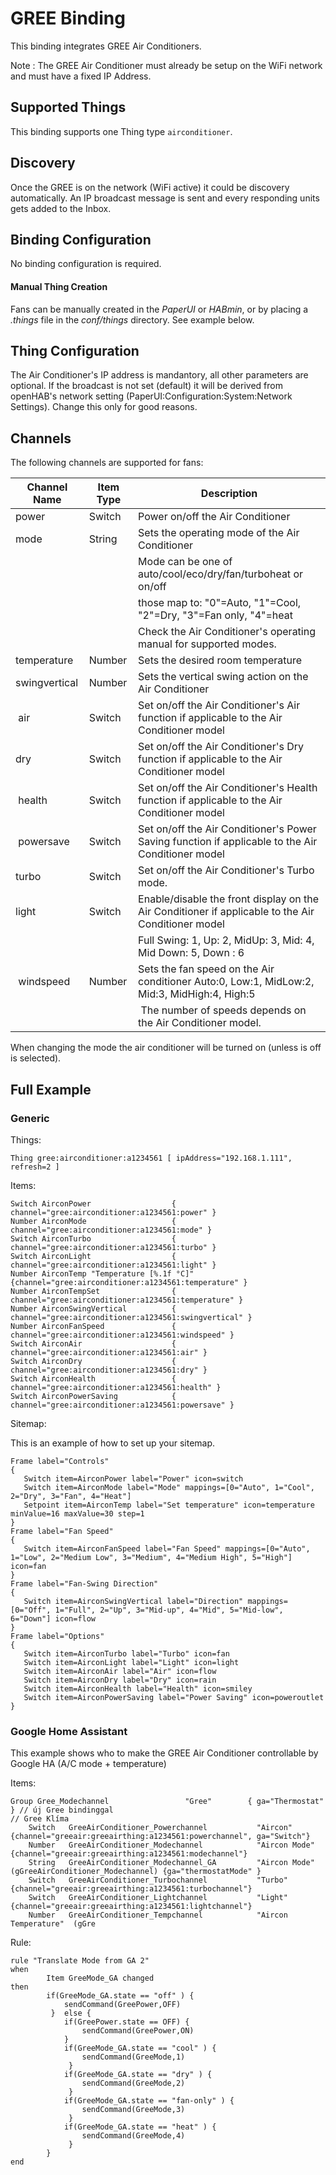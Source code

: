 # GREE Binding

This binding integrates GREE Air Conditioners.

Note : The GREE Air Conditioner must already be setup on the WiFi network and must have a fixed IP Address.

## Supported Things

This binding supports one Thing type `airconditioner`.

## Discovery

Once the GREE is on the network (WiFi active) it could be discovery automatically.
An IP broadcast message is sent and every responding units gets added to the Inbox. 

## Binding Configuration

No binding configuration is required.

#### Manual Thing Creation

Fans can be manually created in the *PaperUI* or *HABmin*, or by placing a *.things* file in the *conf/things* directory.  See example below.


## Thing Configuration

The Air Conditioner's IP address is mandantory, all other parameters are optional. 
If the broadcast is not set (default) it will be derived from openHAB's network setting (PaperUI:Configuration:System:Network Settings). 
Change this only for good reasons.

## Channels

The following channels are supported for fans:

| Channel Name  | Item Type | Description                                                                                       |
|---------------|-----------|---------------------------------------------------------------------------------------------------|
| power         | Switch    | Power on/off the Air Conditioner                                                                  |
| mode          | String    | Sets the operating mode of the Air Conditioner                                                    |
|               |           | Mode can be one of auto/cool/eco/dry/fan/turboheat or on/off                                      |||               |           | You could also send "0".."4", which will be send transparent to the device:                       |
|               |           | those map to: "0"=Auto, "1"=Cool, "2"=Dry, "3"=Fan only, "4"=heat                                 | 
|               |           | Check the Air Conditioner's operating manual for supported modes.                                 |
| temperature   | Number    | Sets the desired room temperature                                                                 |
| swingvertical | Number    | Sets the vertical swing action on the Air Conditioner                                             |
| air           | Switch    | Set on/off the Air Conditioner's Air function if applicable to the Air Conditioner model          |
| dry           | Switch    | Set on/off the Air Conditioner's Dry function if applicable to the Air Conditioner model          |
| health        | Switch    | Set on/off the Air Conditioner's Health function if applicable to the Air Conditioner model       |
| powersave     | Switch    | Set on/off the Air Conditioner's Power Saving function if applicable to the Air Conditioner model |
| turbo         | Switch    | Set on/off the Air Conditioner's Turbo mode.                                                      |
| light         | Switch    | Enable/disable the front display on the Air Conditioner if applicable to the Air Conditioner model|
|               |           | Full Swing: 1, Up: 2, MidUp: 3, Mid: 4, Mid Down: 5, Down : 6                                     |
| windspeed     | Number    | Sets the fan speed on the Air conditioner Auto:0, Low:1, MidLow:2, Mid:3, MidHigh:4, High:5       |
|               |           | The number of speeds depends on the Air Conditioner model.                                        |


When changing the mode the air conditioner will be turned on (unless is off is selected).

## Full Example

### Generic

Things:

```
Thing gree:airconditioner:a1234561 [ ipAddress="192.168.1.111", refresh=2 ]
```

Items:

```
Switch AirconPower                  { channel="gree:airconditioner:a1234561:power" }
Number AirconMode                   { channel="gree:airconditioner:a1234561:mode" }
Switch AirconTurbo                  { channel="gree:airconditioner:a1234561:turbo" }
Switch AirconLight                  { channel="gree:airconditioner:a1234561:light" }
Number AirconTemp "Temperature [%.1f °C]" {channel="gree:airconditioner:a1234561:temperature" }
Number AirconTempSet                { channel="gree:airconditioner:a1234561:temperature" }
Number AirconSwingVertical          { channel="gree:airconditioner:a1234561:swingvertical" }
Number AirconFanSpeed               { channel="gree:airconditioner:a1234561:windspeed" }
Switch AirconAir                    { channel="gree:airconditioner:a1234561:air" }
Switch AirconDry                    { channel="gree:airconditioner:a1234561:dry" }
Switch AirconHealth                 { channel="gree:airconditioner:a1234561:health" }
Switch AirconPowerSaving            { channel="gree:airconditioner:a1234561:powersave" }
```

Sitemap:

This is an example of how to set up your sitemap.

```
Frame label="Controls"
{
   Switch item=AirconPower label="Power" icon=switch
   Switch item=AirconMode label="Mode" mappings=[0="Auto", 1="Cool", 2="Dry", 3="Fan", 4="Heat"]
   Setpoint item=AirconTemp label="Set temperature" icon=temperature minValue=16 maxValue=30 step=1
}
Frame label="Fan Speed"
{
   Switch item=AirconFanSpeed label="Fan Speed" mappings=[0="Auto", 1="Low", 2="Medium Low", 3="Medium", 4="Medium High", 5="High"] icon=fan
}
Frame label="Fan-Swing Direction"
{
   Switch item=AirconSwingVertical label="Direction" mappings=[0="Off", 1="Full", 2="Up", 3="Mid-up", 4="Mid", 5="Mid-low", 6="Down"] icon=flow
}
Frame label="Options"
{
   Switch item=AirconTurbo label="Turbo" icon=fan
   Switch item=AirconLight label="Light" icon=light
   Switch item=AirconAir label="Air" icon=flow
   Switch item=AirconDry label="Dry" icon=rain
   Switch item=AirconHealth label="Health" icon=smiley
   Switch item=AirconPowerSaving label="Power Saving" icon=poweroutlet
}
```

### Google Home Assistant

This example shows who to make the GREE Air Conditioner controllable by Google HA (A/C mode + temperature)

Items:

```
Group Gree_Modechannel                 "Gree"        { ga="Thermostat" } // új Gree bindinggal
// Gree Klíma
    Switch   GreeAirConditioner_Powerchannel           "Aircon"                                        {channel="greeair:greeairthing:a1234561:powerchannel", ga="Switch"}
    Number   GreeAirConditioner_Modechannel            "Aircon Mode"                                   {channel="greeair:greeairthing:a1234561:modechannel"}
    String   GreeAirConditioner_Modechannel_GA         "Aircon Mode" (gGreeAirConditioner_Modechannel) {ga="thermostatMode" }
    Switch   GreeAirConditioner_Turbochannel           "Turbo"                                         {channel="greeair:greeairthing:a1234561:turbochannel"}
    Switch   GreeAirConditioner_Lightchannel           "Light"                                         {channel="greeair:greeairthing:a1234561:lightchannel"}
    Number   GreeAirConditioner_Tempchannel            "Aircon Temperature"  (gGre
```

Rule:
```
rule "Translate Mode from GA 2"
when
        Item GreeMode_GA changed
then        
        if(GreeMode_GA.state == "off" ) {
            sendCommand(GreePower,OFF)
         }  else {
            if(GreePower.state == OFF) {
                sendCommand(GreePower,ON)
            }
            if(GreeMode_GA.state == "cool" ) {
                sendCommand(GreeMode,1)
             }
            if(GreeMode_GA.state == "dry" ) {
                sendCommand(GreeMode,2)
             }
            if(GreeMode_GA.state == "fan-only" ) {
                sendCommand(GreeMode,3) 
             }
            if(GreeMode_GA.state == "heat" ) {
                sendCommand(GreeMode,4)
             }
        }
end
```
